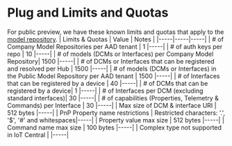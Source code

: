 # Plug and Limits and Quotas
For public preview, we have these known limits and quotas that apply to the [model repository]().
| Limits & Quotas | Value | Notes |
|-----|-----|-----|
| # of Company Model Repositories per AAD tenant | 1 |-----|
| # of auth keys per repo | 10  |-----|
| # of models (DCMs or Interfaces) per Company Model Repository| 1500  |-----|
| # of DCMs or Interfaces that can be registered and resolved per Hub | 1500 |-----|
| # of models (DCMs or Interfaces) in the Public Model Repository per AAD tenant | 1500 |-----|
| # of Interfaces that can be registered by a device | 40 |-----|
| # of DCMs that can be registered by a device| 1 |-----|
| # of Interfaces per DCM (excluding standard interfaces)| 30 |-----|
| # of capabilities (Properties, Telemetry & Commands) per Interface | 30 |-----|
| Max size of DCM & interface URI | 512 bytes |-----|
| PnP Property name restrictions | Restricted characters:  '.', '$', '#' and whitespaces|-----|
| Property value max size | 512 bytes |-----|
| Command name max size | 100 bytes |-----|
| Complex type not supported in IoT Central |  |-----|